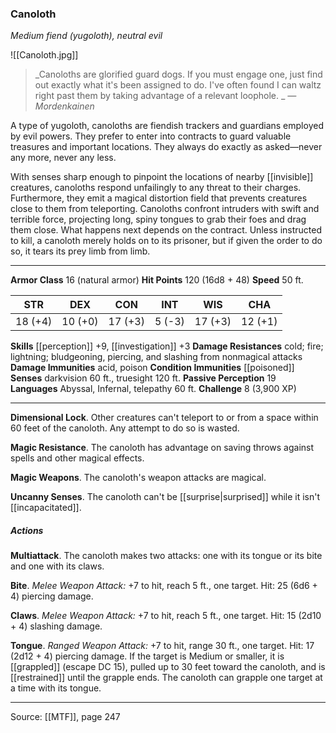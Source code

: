 ### Canoloth
_Medium fiend (yugoloth), neutral evil_

![[Canoloth.jpg]]

> _Canoloths are glorified guard dogs. If you must engage one, just find out exactly what it's been assigned to do. I've often found I can waltz right past them by taking advantage of a relevant loophole.
_
> _—Mordenkainen_

A type of yugoloth, canoloths are fiendish trackers and guardians employed by evil powers. They prefer to enter into contracts to guard valuable treasures and important locations. They always do exactly as asked—never any more, never any less.

With senses sharp enough to pinpoint the locations of nearby [[invisible]] creatures, canoloths respond unfailingly to any threat to their charges. Furthermore, they emit a magical distortion field that prevents creatures close to them from teleporting. Canoloths confront intruders with swift and terrible force, projecting long, spiny tongues to grab their foes and drag them close. What happens next depends on the contract. Unless instructed to kill, a canoloth merely holds on to its prisoner, but if given the order to do so, it tears its prey limb from limb.



---

**Armor Class** 16 (natural armor)
**Hit Points** 120 (16d8 + 48)
**Speed** 50 ft.

| STR     | DEX     | CON     | INT     | WIS     | CHA     |
|---------|---------|---------|---------|---------|---------|
| 18 (+4) | 10 (+0) | 17 (+3) | 5 (-3) | 17 (+3) | 12 (+1) |

**Skills** [[perception]] +9, [[investigation]] +3
**Damage Resistances** cold; fire; lightning; bludgeoning, piercing, and slashing from nonmagical attacks
**Damage Immunities** acid, poison
**Condition Immunities** [[poisoned]]
**Senses** darkvision 60 ft., truesight 120 ft.
**Passive Perception** 19
**Languages** Abyssal, Infernal, telepathy 60 ft.
**Challenge** 8 (3,900 XP)

---

**Dimensional Lock**. Other creatures can't teleport to or from a space within 60 feet of the canoloth. Any attempt to do so is wasted.

**Magic Resistance**. The canoloth has advantage on saving throws against spells and other magical effects.

**Magic Weapons**. The canoloth's weapon attacks are magical.

**Uncanny Senses**. The canoloth can't be [[surprise|surprised]] while it isn't [[incapacitated]].

##### Actions
**Multiattack**. The canoloth makes two attacks: one with its tongue or its bite and one with its claws.

**Bite**. _Melee Weapon Attack:_ +7 to hit, reach 5 ft., one target. Hit: 25 (6d6 + 4) piercing damage.

**Claws**. _Melee Weapon Attack:_ +7 to hit, reach 5 ft., one target. Hit: 15 (2d10 + 4) slashing damage.

**Tongue**. _Ranged Weapon Attack:_ +7 to hit, range 30 ft., one target. Hit: 17 (2d12 + 4) piercing damage. If the target is Medium or smaller, it is [[grappled]] (escape DC 15), pulled up to 30 feet toward the canoloth, and is [[restrained]] until the grapple ends. The canoloth can grapple one target at a time with its tongue.


---

Source: [[MTF]], page 247